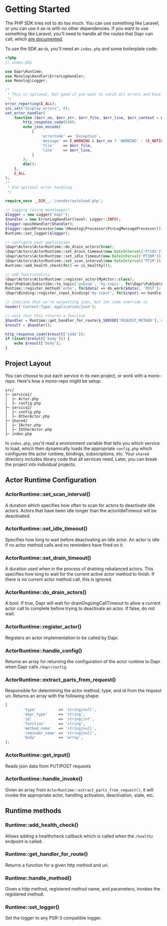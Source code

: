 # Getting Started

The PHP SDK tries not to do too much. You can use something like Laravel, or you can use it as-is with no other
dependencies. If you want to use something like Laravel, you'll need to handle all the routes that Dapr can call, which
[are documented](https://docs.dapr.io/reference/api/).

To use the SDK as-is, you'll need an `index.php` and some boilerplate code:

```php
<?php
// index.php

use Dapr\Runtime;
use Monolog\Handler\ErrorLogHandler;
use Monolog\Logger;

/*
 * This is optional, but good if you want to catch all errors and have them bubble up as exceptions.
 */
error_reporting(E_ALL);
ini_set("display_errors", 0);
set_error_handler(
    function ($err_no, $err_str, $err_file, $err_line, $err_context = null) {
        http_response_code(500);
        echo json_encode(
            [
                'errorCode' => 'Exception',
                'message' => E_WARNING & $err_no ? 'WARNING' : (E_NOTICE & $err_no ? 'NOTICE' : (E_ERROR & $err_no ? 'ERROR' : 'OTHER')) . ': ' . $err_str,
                'file'    => $err_file,
                'line'    => $err_line,
            ]
        );
        die();
    },
    E_ALL
);
/*
 * End optional error handling
 */

require_once __DIR__.'/vendor/autoload.php';

// logging (using monologger)
$logger = new Logger('dapr');
$handler = new ErrorLogHandler(level: Logger::INFO);
$logger->pushHandler($handler);
$logger->pushProcessor(new \Monolog\Processor\PsrLogMessageProcessor());
Runtime::set_logger($logger);

// configure your application
\Dapr\Actors\ActorRuntime::do_drain_actors(true);
\Dapr\Actors\ActorRuntime::set_drain_timeout(new DateInterval('PT10S'));
\Dapr\Actors\ActorRuntime::set_idle_timeout(new DateInterval('PT30M'));
\Dapr\Actors\ActorRuntime::set_scan_interval(new DateInterval('PT1M'));
Runtime::add_health_check(fn() => is_healthy());

// add functionality
\Dapr\Actors\ActorRuntime::register_actor(MyActor::class);
Dapr\PubSub\Subscribe::to_topic('pubsub', 'my-topic', fn(\Dapr\PubSub\CloudEvent $event) => do_work($event));
Runtime::register_method('echo', fn($data) => do_work($data), 'POST');
\Dapr\Binding::register_input_binding('my-input', fn($input) => handle_input($input));

// indicate that we're outputting json, but let code override it
header('Content-Type: application/json');

// note that this returns a function
$handler = Runtime::get_handler_for_route($_SERVER['REQUEST_METHOD'], strtok($_SERVER['REQUEST_URI'], '?'));
$result = $handler();

http_response_code($result['code']);
if (isset($result['body'])) {
    echo $result['body'];
}
```

## Project Layout

You can choose to put each service in its own project, or work with a mono-repo. Here's how a mono-repo might be setup:

```
src/
├─ service1/
│  ├─ Actor.php
│  ├─ config.php
├─ service2/
│  ├─ config.php
│  ├─ OtherActor.php
├─ shared/
│  ├─ IActor.php
│  ├─ IOtherActor.php
├─ index.php
```

In `index.php`, you'd read a environment variable that tells you which service to load, which then dynamically loads the
appropriate `config.php` which configures the actor runtime, bindings, subscriptions, etc. Your `shared` directory
includes library code that all services need. Later, you can break the project into individual projects.

## Actor Runtime Configuration

### ActorRuntime::set_scan_interval()

A duration which specifies how often to scan for actors to deactivate idle actors. Actors that have been idle longer
than the actorIdleTimeout will be deactivated.

### ActorRuntime::set_idle_timeout()

Specifies how long to wait before deactivating an idle actor. An actor is idle if no actor method calls and no reminders
have fired on it.

### ActorRuntime::set_drain_timeout()

A duration used when in the process of draining rebalanced actors. This specifies how long to wait for the current
active actor method to finish. If there is no current actor method call, this is ignored.

### ActorRuntime::do_drain_actors()

A bool. If true, Dapr will wait for drainOngoingCallTimeout to allow a current actor call to complete before trying to
deactivate an actor. If false, do not wait.

### ActorRuntime::register_actor()

Registers an actor implementation to be called by Dapr.

### ActorRuntime::handle_config()

Returns an array for returning the configuration of the actor runtime to Dapr when Dapr calls `/dapr/config`.

### ActorRuntime::extract_parts_from_request()

Responsible for determining the actor method, type, and id from the request uri. Returns an array with the following
shape:

```php
[
        'type'          => 'string|null',
        'dapr_type'     => 'string',
        'id'            => 'string|int',
        'function'      => 'string',
        'method_name'   => 'string|null',
        'reminder_name' => 'string|null',
        'body'          => 'array',
];
```

### ActorRuntime::get_input()

Reads json data from PUT/POST requests

### ActorRuntime::handle_invoke()

Given an array from `ActorRuntime::extract_parts_from_request()`, it will invoke the appropriate actor, handling
activation, deactivation, state, etc.

## Runtime methods

### Runtime::add_health_check()

Allows adding a healthcheck callback which is called when the `/healthz` endpoint is called.

### Runtime::get_handler_for_route()

Returns a function for a given http method and uri.

### Runtime::handle_method()

Given a http method, registered method name, and parameters, invokes the registered method. 

### Runtime::set_logger()

Set the logger to any PSR-3 compatible logger.
